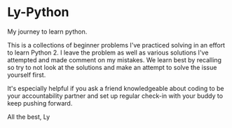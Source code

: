 # Ly-Python
My journey to learn python. 

This is a collections of beginner problems I've practiced solving in an effort to learn Python 2. 
I leave the problem as well as various solutions I've attempted and made comment on my mistakes.
We learn best by recalling so try to not look at the solutions and make an attempt to solve the issue yourself first. 

It's especially helpful if you ask a friend knowledgeable about coding to be your accountability partner and set up regular check-in with your buddy to keep pushing forward.

All the best,
Ly
